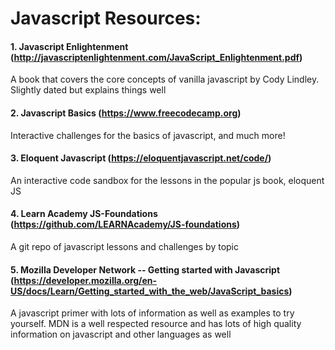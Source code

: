 # Javascript Resources:

#### 1. Javascript Enlightenment (http://javascriptenlightenment.com/JavaScript_Enlightenment.pdf)
A book that covers the core concepts of vanilla javascript by Cody Lindley. Slightly dated but explains things well

#### 2. Javascript Basics (https://www.freecodecamp.org)
Interactive challenges for the basics of javascript, and much more!

#### 3. Eloquent Javascript (https://eloquentjavascript.net/code/)
An interactive code sandbox for the lessons in the popular js book, eloquent JS

#### 4. Learn Academy JS-Foundations (https://github.com/LEARNAcademy/JS-foundations)
A git repo of javascript lessons and challenges by topic

#### 5. Mozilla Developer Network -- Getting started with Javascript (https://developer.mozilla.org/en-US/docs/Learn/Getting_started_with_the_web/JavaScript_basics)
A javascript primer with lots of information as well as examples to try yourself. MDN is a well respected resource and has lots of high quality information on javascript and other languages as well


